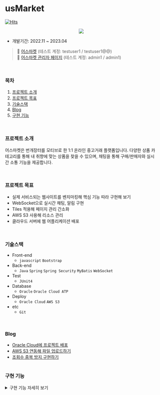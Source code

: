 # usMarket
[![Hits](https://hits.seeyoufarm.com/api/count/incr/badge.svg?url=https%3A%2F%2Fgithub.com%2Fyujeong1789%2FusMarket&count_bg=%2316A7F1&title_bg=%23808080&icon=&icon_color=%23E7E7E7&title=hits&edge_flat=true)](https://hits.seeyoufarm.com)

<div align="center">
  <img src="https://github.com/yujeong1789/usMarket/assets/73736082/07f6eea0-7b17-492e-acc7-d52f07d9ee2e"/>
</div>

- 개발기간: 2022.11 ~ 2023.04 
> 🔗 [어스마켓](http://64.110.76.236/usMarket/) (테스트 계정: testuser1 / testuser1@@)<br>
> 🔗 [어스마켓 관리자 페이지](http://64.110.76.236/usMarket/admin/home) (테스트 계정: admin1 / admin1)
<br>

### 목차
1. [프로젝트 소개](#프로젝트-소개)
2. [프로젝트 목표](#프로젝트-목표)
3. [기술스택](#기술스택)
4. [Blog](#blog)
5. [구현 기능](#구현-기능)  

<br>

### 프로젝트 소개
어스마켓은 번개장터를 모티브로 한 1:1 온라인 중고거래 플랫폼입니다. 다양한 상품 카테고리를 통해 내 취향에 맞는 상품을 찾을 수 있으며, 채팅을 통해 구매/판매자와 실시간 소통 기능을 제공합니다.

<br>

### 프로젝트 목표
- 실제 서비스되는 웹사이트를 벤치마킹해 핵심 기능 따라 구현해 보기
- WebSocket으로 실시간 채팅, 알림 구현
- Tiles 적용해 페이지 관리 간소화
- AWS S3 사용해 리소스 관리
- 클라우드 서버에 웹 어플리케이션 배포

<br>

### 기술스택
- Front-end
  - `javascript` `Bootstrap` 
- Back-end
  - `Java` `Spring` `Spring Security` `MyBatis` `WebSocket`
- Test
  - `JUnit4`
- Database
  - `Oracle` `Oracle Cloud ATP`
- Deploy
  - `Oracle Cloud` `AWS S3`
- etc
  - `Git`

<br>

### Blog
- [Oracle Cloud에 프로젝트 배포](https://velog.io/@yujeong1789/m1-mac-Oracle-Cloud에-Spring-Project-배포하기-3-war파일-배포-DB-연동)
- [AWS S3 연동해 파일 업로드하기](https://velog.io/@yujeong1789/Spring-AWS-S3-연동해-파일-업로드하기-2-연동-사진-업로드하기)
- [조회수 중복 방지 구현하기](https://velog.io/@yujeong1789/조회수-중복-방지-구현하기)
<br><br>

### 구현 기능
<details>
<summary>구현 기능 자세히 보기</summary>
<div markdown="1">

### 비회원
  - 회원가입 (SMTP 이용한 이메일 인증 적용)
  - 상품 조회
  - 공지사항 조회
    
### 회원
  1. 상품
      - 상품 조회
      - 상품 등록, 삭제
      - 상품 판매상태 변경 (판매 중, 예약 중)
      - 상품 찜 등록, 해제
      - 상품 구매 (구매시 채팅으로 알림 발송)
      - 채팅방 이동
  2. 마이페이지
      - 등록된 상품 조회
      - 찜한 상품 조회
      - 작성된 후기 조회
      - 회원 정보 수정
  3. 거래내역
      - 구매/판매 목록 조회
      - 거래내역 상세 조회
      - 거래상태 변경 (변경시 채팅으로 알림 발송)
      - 후기 작성
  4. 채팅
      - 채팅방 생성
      - 채팅방 목록 조회
      - 채팅방 상세 조회
      - 채팅 전송
      - 알림일 경우 거래내역 이동
  5. qna
      - 문의 작성
      - 문의 목록 조회
      - 문의 상세 조회
  6. 공지사항
      - 공지사항 목록 조회
      - 공지사항 상세 조회
    
### 관리자
  1. 회원
      - 가입 회원 목록 조회 (Chart.js 사용해 차트화)
      - 회원 상세 조회
  2. 결제
      - 발생 결제 목록 조회 (Chart.js 사용해 차트화)
  3. 신고
        - 접수된 신고 목록 조회
        - 신고 상세 조회 (사유별 부가정보 출력)
        - 신고 제재 등록
  4. 문의
        - 접수된 문의 목록 조회
        - 문의 상세 조회
        - 문의 답변 등록
  5. 공지사항
        - 공지사항 목록 조회
        - 공지사항 등록, 조회, 수정, 삭제
    
</div>  
</details>
